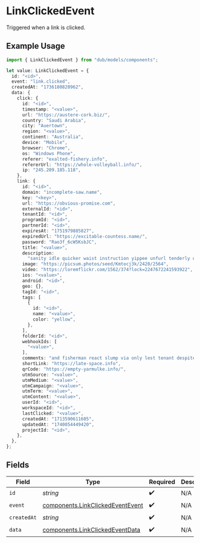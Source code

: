 # LinkClickedEvent

Triggered when a link is clicked.

## Example Usage

```typescript
import { LinkClickedEvent } from "dub/models/components";

let value: LinkClickedEvent = {
  id: "<id>",
  event: "link.clicked",
  createdAt: "1736180820962",
  data: {
    click: {
      id: "<id>",
      timestamp: "<value>",
      url: "https://austere-cork.biz/",
      country: "Saudi Arabia",
      city: "Auertown",
      region: "<value>",
      continent: "Australia",
      device: "Mobile",
      browser: "Chrome",
      os: "Windows Phone",
      referer: "exalted-fishery.info",
      refererUrl: "https://whole-volleyball.info/",
      ip: "245.209.185.118",
    },
    link: {
      id: "<id>",
      domain: "incomplete-saw.name",
      key: "<key>",
      url: "https://obvious-promise.com",
      externalId: "<id>",
      tenantId: "<id>",
      programId: "<id>",
      partnerId: "<id>",
      expiresAt: "1751979885827",
      expiredUrl: "https://excitable-countess.name/",
      password: "Rao3f_6cW5KsbJC",
      title: "<value>",
      description:
        "sanity idle quicker waist instruction yippee unfurl tenderly outside",
      image: "https://picsum.photos/seed/Kmtocj3k/2420/2564",
      video: "https://loremflickr.com/1562/374?lock=2247672241593922",
      ios: "<value>",
      android: "<id>",
      geo: {},
      tagId: "<id>",
      tags: [
        {
          id: "<id>",
          name: "<value>",
          color: "yellow",
        },
      ],
      folderId: "<id>",
      webhookIds: [
        "<value>",
      ],
      comments: "and fisherman react slump via only lest tenant despite and",
      shortLink: "https://late-space.info",
      qrCode: "https://empty-yarmulke.info/",
      utmSource: "<value>",
      utmMedium: "<value>",
      utmCampaign: "<value>",
      utmTerm: "<value>",
      utmContent: "<value>",
      userId: "<id>",
      workspaceId: "<id>",
      lastClicked: "<value>",
      createdAt: "1713590611605",
      updatedAt: "1740054449420",
      projectId: "<id>",
    },
  },
};
```

## Fields

| Field                                                                                | Type                                                                                 | Required                                                                             | Description                                                                          |
| ------------------------------------------------------------------------------------ | ------------------------------------------------------------------------------------ | ------------------------------------------------------------------------------------ | ------------------------------------------------------------------------------------ |
| `id`                                                                                 | *string*                                                                             | :heavy_check_mark:                                                                   | N/A                                                                                  |
| `event`                                                                              | [components.LinkClickedEventEvent](../../models/components/linkclickedeventevent.md) | :heavy_check_mark:                                                                   | N/A                                                                                  |
| `createdAt`                                                                          | *string*                                                                             | :heavy_check_mark:                                                                   | N/A                                                                                  |
| `data`                                                                               | [components.LinkClickedEventData](../../models/components/linkclickedeventdata.md)   | :heavy_check_mark:                                                                   | N/A                                                                                  |